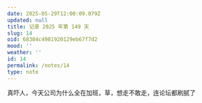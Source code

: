 ```yaml
---
date: 2025-05-29T12:00:09.079Z
updated: null
title: 记录 2025 年第 149 天
slug: 14
oid: 68384c4981920129eb67f7d2
mood: ''
weather: ''
id: 14
permalink: /notes/14
type: note
---
```



真吓人，今天公司为什么全在加班，草，想走不敢走，连论坛都刷腻了